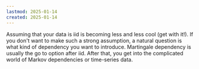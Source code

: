 ```yaml
---
lastmod: 2025-01-14
created: 2025-01-14
---
```


Assuming that your data is iid is becoming less and less cool (get with it!). If you don't want to make such a strong assumption, a natural question is what kind of dependency you want to introduce. Martingale dependency is usually the go to option after iid. After that, you get into the complicated world of Markov dependencies or time-series data. 


